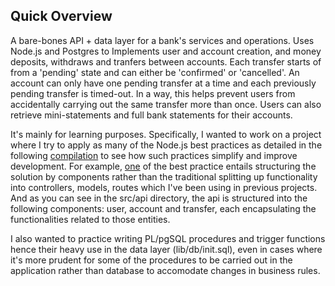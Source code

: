 ## Quick Overview

A bare-bones API + data layer for a bank's services and operations.  Uses Node.js and Postgres to Implements user and account creation, and money deposits, withdraws and tranfers between accounts. Each transfer starts of from a 'pending' state and can either be 'confirmed' or 'cancelled'. An account can only have one pending transfer at a time and each previously pending transfer is timed-out. In a way, this helps prevent users from accidentally carrying out the same transfer more than once. Users can also retrieve mini-statements and full bank statements for their accounts.

It's mainly for learning purposes. Specifically, I wanted to work on a project where I try to apply as many of the Node.js best practices as detailed in the following [compilation](https://github.com/goldbergyoni/nodebestpractices) to see how such practices simplify and improve development. For example, [one](https://github.com/goldbergyoni/nodebestpractices/blob/master/sections/projectstructre/breakintcomponents.md) of the best practice entails structuring the solution by components rather than the traditional splitting up functionality into controllers, models, routes which I've been using in previous projects. And as you can see in the src/api directory, the api is structured into the following components: user, account and transfer, each encapsulating the functionalities related to those entities.

I also wanted to practice writing PL/pgSQL procedures and trigger functions hence their heavy use in the data layer (lib/db/init.sql), even in cases where it's more prudent for some of the procedures to be carried out in the application rather than database to accomodate changes in business rules.
